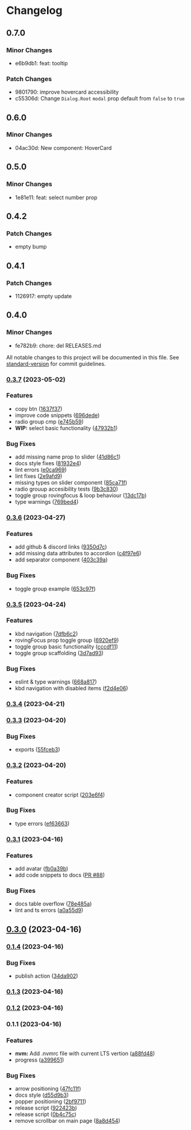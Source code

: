# Changelog

## 0.7.0

### Minor Changes

- e6b9db1: feat: tooltip

### Patch Changes

- 9801790: improve hovercard accessibility
- c55306d: Change `Dialog.Root` `modal` prop default from `false` to `true`

## 0.6.0

### Minor Changes

- 04ac30d: New component: HoverCard

## 0.5.0

### Minor Changes

- 1e81e11: feat: select number prop

## 0.4.2

### Patch Changes

- empty bump

## 0.4.1

### Patch Changes

- 1126917: empty update

## 0.4.0

### Minor Changes

- fe782b9: chore: del RELEASES.md

All notable changes to this project will be documented in this file. See [standard-version](https://github.com/conventional-changelog/standard-version) for commit guidelines.

### [0.3.7](https://github.com/TGlide/radix-svelte/compare/v0.3.6...v0.3.7) (2023-05-02)

### Features

- copy btn ([1637f37](https://github.com/TGlide/radix-svelte/commit/1637f37c66bdab780dd6dadbf9d76318cd500343))
- improve code snippets ([696dede](https://github.com/TGlide/radix-svelte/commit/696dede614b98206ec1f4b3bb81ffe63c8ee400f))
- radio group cmp ([e745b59](https://github.com/TGlide/radix-svelte/commit/e745b59ae7bea25d9482b1c8198fae06ccc467f9))
- **WIP:** select basic functionality ([47932b1](https://github.com/TGlide/radix-svelte/commit/47932b14cdc6d2d29e117f1defee4a9705a95312))

### Bug Fixes

- add missing name prop to slider ([41d86c1](https://github.com/TGlide/radix-svelte/commit/41d86c1547e8ce0c8dcf2365e6def386901e6c16))
- docs style fixes ([81932e4](https://github.com/TGlide/radix-svelte/commit/81932e486415dd80be95df6f70a3346e4af65730))
- lint errors ([e0ca969](https://github.com/TGlide/radix-svelte/commit/e0ca9696ce94c4e9229244109a87f303c405e575))
- lint fixes ([2e9afd9](https://github.com/TGlide/radix-svelte/commit/2e9afd922b0f6eddf1b11261cfc5f511bff6732b))
- missing types on slider component ([85ca71f](https://github.com/TGlide/radix-svelte/commit/85ca71fa20ad46528f375b01a2c49325739334fd))
- radio grouup accesibility tests ([9b3c830](https://github.com/TGlide/radix-svelte/commit/9b3c830b98a422b98c3b13891ba62c98cf6e391e))
- toggle group rovingfocus & loop behaviour ([13dc17b](https://github.com/TGlide/radix-svelte/commit/13dc17b202c73b0ae8f3b1dedbfc5faf4ed399ad))
- type warnings ([769bed4](https://github.com/TGlide/radix-svelte/commit/769bed4492d717b9f385b2039b08b515353be90f))

### [0.3.6](https://github.com/TGlide/radix-svelte/compare/v0.3.5...v0.3.6) (2023-04-27)

### Features

- add github & discord links ([9350d7c](https://github.com/TGlide/radix-svelte/commit/9350d7c4fb9b460a3273c5791a966b137da144c6))
- add missing data attributes to accordion ([c4f97e6](https://github.com/TGlide/radix-svelte/commit/c4f97e6fab7237c7c5a30572888ff9d605f6fe64))
- add separator component ([403c39a](https://github.com/TGlide/radix-svelte/commit/403c39aa2f9fc9011e45987acaba6b871c0c4866))

### Bug Fixes

- toggle group example ([653c97f](https://github.com/TGlide/radix-svelte/commit/653c97faa97a46c9f4008a5c10f0fd7700982ad9))

### [0.3.5](https://github.com/TGlide/radix-svelte/compare/v0.3.4...v0.3.5) (2023-04-24)

### Features

- kbd navigation ([7dfb6c2](https://github.com/TGlide/radix-svelte/commit/7dfb6c29d6dd20c55bd1389eab224ae61175a33d))
- rovingFocus prop toggle group ([6920ef9](https://github.com/TGlide/radix-svelte/commit/6920ef989aab4634b9ea022cfd74ff8a19694a18))
- toggle group basic functionality ([cccdf11](https://github.com/TGlide/radix-svelte/commit/cccdf11f4a905ce028a80bf75f03f613b23d89ec))
- toggle group scaffolding ([3d7ad93](https://github.com/TGlide/radix-svelte/commit/3d7ad9371ae153512e2441feb5468870810a9730))

### Bug Fixes

- eslint & type warnings ([668a817](https://github.com/TGlide/radix-svelte/commit/668a81762a5080cdccebce9a9d3b287f4d7b29e2))
- kbd navigation with disabled items ([f2d4e06](https://github.com/TGlide/radix-svelte/commit/f2d4e065cd8c36974516984a56646f29c11b8798))

### [0.3.4](https://github.com/TGlide/radix-svelte/compare/v0.3.3...v0.3.4) (2023-04-21)

### [0.3.3](https://github.com/TGlide/radix-svelte/compare/v0.3.2...v0.3.3) (2023-04-20)

### Bug Fixes

- exports ([55fceb3](https://github.com/TGlide/radix-svelte/commit/55fceb3cdc084ef7cebe3c53ef423c204cf2ab82))

### [0.3.2](https://github.com/TGlide/radix-svelte/compare/v0.3.1...v0.3.2) (2023-04-20)

### Features

- component creator script ([203e6f4](https://github.com/TGlide/radix-svelte/commit/203e6f472c1dd7c6dc59493ba3f4a66be02bfea4))

### Bug Fixes

- type errors ([ef63663](https://github.com/TGlide/radix-svelte/commit/ef63663c9ba2190b73ae5290d9a7199f7e77c8b5))

### [0.3.1](https://github.com/TGlide/radix-svelte/compare/v0.3.0...v0.3.1) (2023-04-16)

### Features

- add avatar ([fb0a39b](https://github.com/TGlide/radix-svelte/commit/fb0a39bfe7aadef820d76576e421ad5b1fba90ce))
- add code snippets to docs ([PR #88](https://github.com/TGlide/radix-svelte/pull/88))

### Bug Fixes

- docs table overflow ([78e485a](https://github.com/TGlide/radix-svelte/commit/78e485ae6080491638fad582d29e6ce3897d250a))
- lint and ts errors ([a0a55d9](https://github.com/TGlide/radix-svelte/commit/a0a55d95409b41f4fb989b75d57c77193864b18a))

## [0.3.0](https://github.com/TGlide/radix-svelte/compare/v0.1.4...v0.3.0) (2023-04-16)

### [0.1.4](https://github.com/TGlide/radix-svelte/compare/v0.1.3...v0.1.4) (2023-04-16)

### Bug Fixes

- publish action ([34da902](https://github.com/TGlide/radix-svelte/commit/34da902819c02d1f0f64a4405d5f14e33c23a702))

### [0.1.3](https://github.com/TGlide/radix-svelte/compare/v0.1.2...v0.1.3) (2023-04-16)

### [0.1.2](https://github.com/TGlide/radix-svelte/compare/v0.1.1...v0.1.2) (2023-04-16)

### 0.1.1 (2023-04-16)

### Features

- **nvm:** Add .nvmrc file with current LTS vertion ([a88fd48](https://github.com/TGlide/radix-svelte/commit/a88fd489ef5b23cc4b83a6670cdde3499c5b99b8))
- progress ([a399651](https://github.com/TGlide/radix-svelte/commit/a3996517cd36867fdb5ad7c31a9205cb47073382))

### Bug Fixes

- arrow positioning ([47fc11f](https://github.com/TGlide/radix-svelte/commit/47fc11ff5fa2059fba10106d6fe88216591fd88a))
- docs style ([d55d9b3](https://github.com/TGlide/radix-svelte/commit/d55d9b33778b64ee9ad3beb612062723459a8397))
- popper positioning ([2bf9711](https://github.com/TGlide/radix-svelte/commit/2bf97110bcf5e336cc55a90609d1b4082f550cd8))
- release script ([922423b](https://github.com/TGlide/radix-svelte/commit/922423b3b0023ea0ef899567874e007135446d58))
- release script ([0b4c75c](https://github.com/TGlide/radix-svelte/commit/0b4c75c36a1105d2c4afdfff1b8ad704ba3c0920))
- remove scrollbar on main page ([8a8d454](https://github.com/TGlide/radix-svelte/commit/8a8d454d00412289531e109cc0e69ff84a81f20f))
